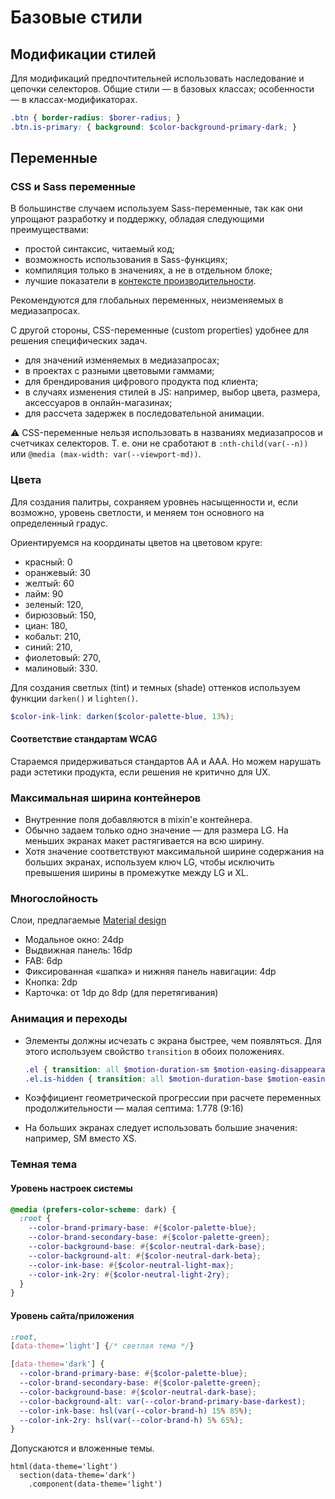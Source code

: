 # Базовые стили

## Модификации стилей

Для модификаций предпочтительней использовать наследование и цепочки селекторов. Общие стили — в базовых классах; особенности — в классах-модификаторах.

```scss
.btn { border-radius: $borer-radius; }
.btn.is-primary: { background: $color-background-primary-dark; }
```

## Переменные

### CSS и Sass переменные

В большинстве случаем используем Sass-переменные, так как они упрощают разработку и поддержку, обладая следующими преимуществами:

- простой синтаксис, читаемый код;
- возможность использования в Sass-функциях;
- компиляция только в значениях, а не в отдельном блоке;
- лучшие показатели в [контексте производительности](https://lisilinhart.info/posts/css-variables-performance/).

Рекомендуются для глобальных переменных, неизменяемых в медиазапросах.

С другой стороны, CSS-переменные (custom properties) удобнее для решения специфических задач.

- для значений изменяемых в медиазапросах;
- в проектах с разными цветовыми гаммами;
- для брендирования цифрового продукта под клиента;
- в случаях изменения стилей в JS: например, выбор цвета, размера, аксессуаров в онлайн-магазинах;
- для рассчета задержек в последовательной анимации.

⚠️ CSS-переменные нельзя использовать в названиях медиазапросов и счетчиках селекторов. Т. е. они не сработают в `:nth-child(var(--n))` или `@media (max-width: var(--viewport-md))`.

### Цвета

Для создания палитры, сохраняем уровнеь насыщенности и, если возможно, уровень светлости, и меняем тон основного на определенный градус.

Ориентируемся на координаты цветов на цветовом круге:

- красный: 0
- оранжевый: 30
- желтый: 60
- лайм: 90
- зеленый: 120,
- бирюзовый: 150,
- циан: 180,
- кобальт: 210,
- синий: 210,
- фиолетовый: 270,
- малиновый: 330.

Для создания светлых (tint) и темных (shade) оттенков используем функции `darken()` и `lighten()`.

```scss
$color-ink-link: darken($color-palette-blue, 13%);
```

#### Соответствие стандартам WCAG

Стараемся придерживаться стандартов AA и AAA. Но можем нарушать ради эстетики продукта, если решения не критично для UX.

### Максимальная ширина контейнеров

- Внутренние поля добавляются в mixin'е контейнера.
- Обычно задаем только одно значение — для размера LG. На меньших экранах макет растягивается на всю ширину.
- Хотя значение соответствуют максимальной ширине содержания на больших экранах, используем ключ LG, чтобы исключить превышения ширины в промежутке между LG и XL.

### Многослойность

Слои, предлагаемые [Material design](https://material.io/design/environment/elevation.html)

- Модальное окно: 24dp
- Выдвижная панель: 16dp
- FAB: 6dp
- Фиксированная «шапка» и нижняя панель навигации: 4dp
- Кнопка: 2dp
- Карточка: от 1dp до 8dp (для перетягивания)

### Анимация и переходы

- Элементы должны исчезать с экрана быстрее, чем появляться. Для этого используем свойство `transition` в обоих положениях.

    ```scss
    .el { transition: all $motion-duration-sm $motion-easing-disappearance; }
    .el.is-hidden { transition: all $motion-duration-base $motion-easing-appearance; }
    ```

- Коэффициент геометрической прогрессии при расчете переменных продолжительности — малая септима: 1.778 (9:16)
- На больших экранах следует использовать большие значения: например, SM вместо XS.

### Темная тема

#### Уровень настроек системы

```scss
@media (prefers-color-scheme: dark) {
  :root {
    --color-brand-primary-base: #{$color-palette-blue};
    --color-brand-secondary-base: #{$color-palette-green};
    --color-background-base: #{$color-neutral-dark-base};
    --color-background-alt: #{$color-neutral-dark-beta};
    --color-ink-base: #{$color-neutral-light-max};
    --color-ink-2ry: #{$color-neutral-light-2ry};
  }
}
```

#### Уровень сайта/приложения

```scss
:root,
[data-theme='light'] {/* светлая тема */}

[data-theme='dark'] {
  --color-brand-primary-base: #{$color-palette-blue};
  --color-brand-secondary-base: #{$color-palette-green};
  --color-background-base: #{$color-neutral-dark-base};
  --color-background-alt: var(--color-brand-primary-base-darkest);
  --color-ink-base: hsl(var(--color-brand-h) 15% 85%);
  --color-ink-2ry: hsl(var(--color-brand-h) 5% 65%);
}
```

Допускаются и вложенные темы.

```pug
html(data-theme='light')
  section(data-theme='dark')
    .component(data-theme='light')
```
